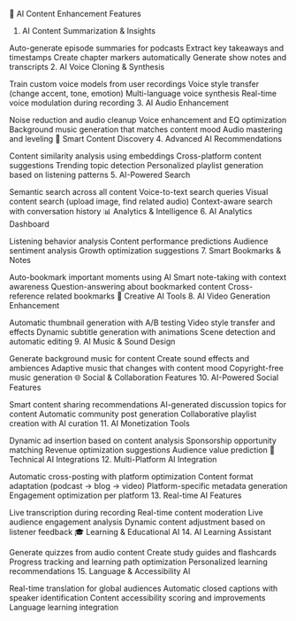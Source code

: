 🎯 AI Content Enhancement Features
1. AI Content Summarization & Insights

Auto-generate episode summaries for podcasts
Extract key takeaways and timestamps
Create chapter markers automatically
Generate show notes and transcripts
2. AI Voice Cloning & Synthesis

Train custom voice models from user recordings
Voice style transfer (change accent, tone, emotion)
Multi-language voice synthesis
Real-time voice modulation during recording
3. AI Audio Enhancement

Noise reduction and audio cleanup
Voice enhancement and EQ optimization
Background music generation that matches content mood
Audio mastering and leveling
🤖 Smart Content Discovery
4. Advanced AI Recommendations

Content similarity analysis using embeddings
Cross-platform content suggestions
Trending topic detection
Personalized playlist generation based on listening patterns
5. AI-Powered Search

Semantic search across all content
Voice-to-text search queries
Visual content search (upload image, find related audio)
Context-aware search with conversation history
📊 Analytics & Intelligence
6. AI Analytics Dashboard

Listening behavior analysis
Content performance predictions
Audience sentiment analysis
Growth optimization suggestions
7. Smart Bookmarks & Notes

Auto-bookmark important moments using AI
Smart note-taking with context awareness
Question-answering about bookmarked content
Cross-reference related bookmarks
🎨 Creative AI Tools
8. AI Video Generation Enhancement

Automatic thumbnail generation with A/B testing
Video style transfer and effects
Dynamic subtitle generation with animations
Scene detection and automatic editing
9. AI Music & Sound Design

Generate background music for content
Create sound effects and ambiences
Adaptive music that changes with content mood
Copyright-free music generation
🌐 Social & Collaboration Features
10. AI-Powered Social Features

Smart content sharing recommendations
AI-generated discussion topics for content
Automatic community post generation
Collaborative playlist creation with AI curation
11. AI Monetization Tools

Dynamic ad insertion based on content analysis
Sponsorship opportunity matching
Revenue optimization suggestions
Audience value prediction
🔧 Technical AI Integrations
12. Multi-Platform AI Integration

Automatic cross-posting with platform optimization
Content format adaptation (podcast → blog → video)
Platform-specific metadata generation
Engagement optimization per platform
13. Real-time AI Features

Live transcription during recording
Real-time content moderation
Live audience engagement analysis
Dynamic content adjustment based on listener feedback
🎓 Learning & Educational AI
14. AI Learning Assistant

Generate quizzes from audio content
Create study guides and flashcards
Progress tracking and learning path optimization
Personalized learning recommendations
15. Language & Accessibility AI

Real-time translation for global audiences
Automatic closed captions with speaker identification
Content accessibility scoring and improvements
Language learning integration
